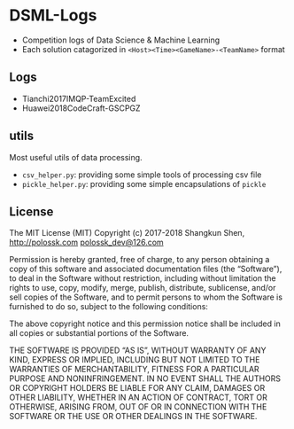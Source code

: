 # DSML-Logs

* Competition logs of Data Science & Machine Learning
* Each solution catagorized in `<Host><Time><GameName>-<TeamName>` format

## Logs

* Tianchi2017IMQP-TeamExcited
* Huawei2018CodeCraft-GSCPGZ

## utils

Most useful utils of data processing.

* `csv_helper.py`: providing some simple tools of processing csv file
* `pickle_helper.py`: providing some simple encapsulations of `pickle`

## License

The MIT License (MIT) Copyright (c) 2017-2018 Shangkun Shen, <http://polossk.com> <polossk_dev@126.com>

Permission is hereby granted, free of charge, to any person obtaining a copy of this software and associated documentation files (the “Software”), to deal in the Software without restriction, including without limitation the rights to use, copy, modify, merge, publish, distribute, sublicense, and/or sell copies of the Software, and to permit persons to whom the Software is furnished to do so, subject to the following conditions:

The above copyright notice and this permission notice shall be included in all copies or substantial portions of the Software.

THE SOFTWARE IS PROVIDED “AS IS”, WITHOUT WARRANTY OF ANY KIND, EXPRESS OR IMPLIED, INCLUDING BUT NOT LIMITED TO THE WARRANTIES OF MERCHANTABILITY, FITNESS FOR A PARTICULAR PURPOSE AND NONINFRINGEMENT. IN NO EVENT SHALL THE AUTHORS OR COPYRIGHT HOLDERS BE LIABLE FOR ANY CLAIM, DAMAGES OR OTHER LIABILITY, WHETHER IN AN ACTION OF CONTRACT, TORT OR OTHERWISE, ARISING FROM, OUT OF OR IN CONNECTION WITH THE SOFTWARE OR THE USE OR OTHER DEALINGS IN THE SOFTWARE.
